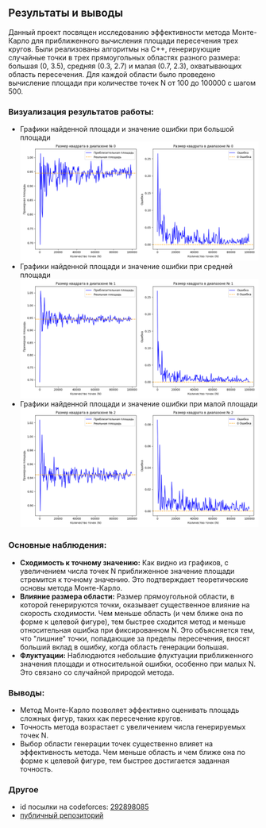 ## Результаты и выводы

Данный проект посвящен исследованию эффективности метода Монте-Карло для приближенного вычисления площади пересечения трех кругов.  Были реализованы алгоритмы на C++, генерирующие случайные точки в трех прямоугольных областях разного размера: большая (0, 3.5), средняя (0.3, 2.7) и малая (0.7, 2.3), охватывающих область пересечения. Для каждой области было проведено  вычисление площади при количестве точек N от 100 до 100000 с шагом 500.

### Визуализация результатов работы:
* Графики найденной площади и значение ошибки при большой площади
![](plots/Figure_1.png)
* Графики найденной площади и значение ошибки при средней площади
![](plots/Figure_2.png)
* Графики найденной площади и значение ошибки при малой площади
![](plots/Figure_3.png)

### Основные наблюдения:

* **Сходимость к точному значению:**  Как видно из графиков, с увеличением числа точек N приближенное значение площади стремится к точному значению.  Это подтверждает  теоретические основы метода Монте-Карло.
* **Влияние размера области:**  Размер прямоугольной области, в которой генерируются точки, оказывает существенное влияние на скорость сходимости.  Чем меньше область (и чем ближе она по форме к целевой фигуре), тем быстрее сходится метод и меньше относительная ошибка при фиксированном N. Это объясняется тем, что  "лишние" точки, попадающие за пределы пересечения,  вносят больший вклад в ошибку, когда область генерации большая.
* **Флуктуации:**  Наблюдаются небольшие флуктуации  приближенного значения площади и относительной ошибки, особенно при малых N.  Это связано со случайной природой метода.

### Выводы:

* Метод Монте-Карло позволяет эффективно оценивать площадь сложных фигур, таких как пересечение кругов.
* Точность метода возрастает с увеличением числа генерируемых точек N.
* Выбор  области генерации точек существенно влияет на эффективность метода.  Чем меньше область и чем ближе она по форме к целевой фигуре, тем быстрее достигается заданная точность.

### Другое
* id посылки на codeforces: [292898085](https://dsahse.contest.codeforces.com/group/NOflOR1Qt0/contest/565612/submission/292898085)
* [публичный репозиторий](https://github.com/Gruz2520/monte_carlo_area) 
